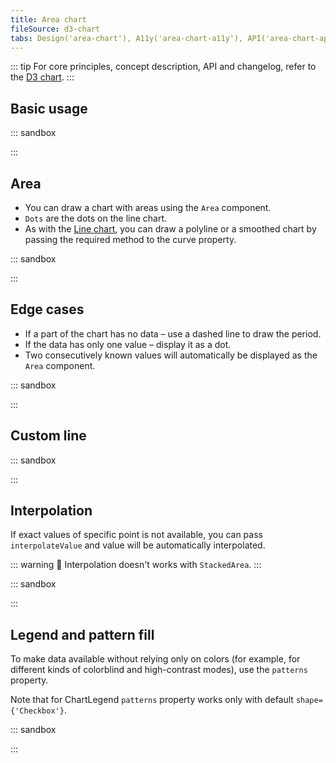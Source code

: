 ```yaml
---
title: Area chart
fileSource: d3-chart
tabs: Design('area-chart'), A11y('area-chart-a11y'), API('area-chart-api'), Examples('area-chart-d3-code'), Changelog('d3-chart-changelog')
---
```


::: tip
For core principles, concept description, API and changelog, refer to the [D3 chart](/data-display/d3-chart/d3-chart).
:::

## Basic usage

::: sandbox

<script lang="tsx">
  export Demo from 'stories/components/d3-chart/docs/examples/area-chart/basic-usage.tsx';
</script>

:::

## Area

- You can draw a chart with areas using the `Area` component.
- `Dots` are the dots on the line chart.
- As with the [Line chart](/data-display/line-chart/line-chart-d3-code), you can draw a polyline or a smoothed chart by passing the required method to the curve property.

::: sandbox

<script lang="tsx">
  export Demo from 'stories/components/d3-chart/docs/examples/area-chart/area.tsx';
</script>

:::

## Edge cases

- If a part of the chart has no data – use a dashed line to draw the period.
- If the data has only one value – display it as a dot.
- Two consecutively known values will automatically be displayed as the `Area` component.

::: sandbox

<script lang="tsx">
  export Demo from 'stories/components/d3-chart/docs/examples/area-chart/edge-cases.tsx';
</script>

:::

## Custom line

::: sandbox

<script lang="tsx">
  export Demo from 'stories/components/d3-chart/docs/examples/area-chart/custom-line.tsx';
</script>

:::

## Interpolation

If exact values of specific point is not available, you can pass `interpolateValue` and value will be automatically interpolated.

::: warning
:rotating_light: Interpolation doesn't works with `StackedArea`.
:::

::: sandbox

<script lang="tsx">
  export Demo from 'stories/components/d3-chart/docs/examples/area-chart/interpolation.tsx';
</script>

:::

## Legend and pattern fill

To make data available without relying only on colors (for example, for different kinds of colorblind and high-contrast modes), use the `patterns` property.

Note that for ChartLegend `patterns` property works only with default `shape={'Checkbox'}`.

::: sandbox

<script lang="tsx">
  export Demo from 'stories/components/d3-chart/docs/examples/area-chart/legend-and-pattern-fill.tsx';
</script>

:::
